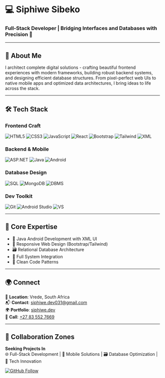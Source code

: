 # 💻 Siphiwe Sibeko  
### **Full-Stack Developer** | Bridging Interfaces and Databases with Precision 🔄

---

## 👋 About Me  
I architect complete digital solutions - crafting beautiful frontend experiences with modern frameworks, building robust backend systems, and designing efficient database structures. From pixel-perfect web UIs to native mobile apps and optimized data architectures, I bring ideas to life across the stack.

---

## 🛠 Tech Stack  

### **Frontend Craft**  
![HTML5](https://img.shields.io/badge/-HTML5-E34F26?logo=html5&logoColor=white)
![CSS3](https://img.shields.io/badge/-CSS3-1572B6?logo=css3&logoColor=white)
![JavaScript](https://img.shields.io/badge/-JavaScript-F7DF1E?logo=javascript&logoColor=black)
![React](https://img.shields.io/badge/-React-61DAFB?logo=react&logoColor=white)
![Bootstrap](https://img.shields.io/badge/-Bootstrap-7952B3?logo=bootstrap&logoColor=white)
![Tailwind](https://img.shields.io/badge/-Tailwind-06B6D4?logo=tailwindcss&logoColor=white)
![XML](https://img.shields.io/badge/-XML-FF6C37?logo=probot&logoColor=white)

### **Backend & Mobile**  
![ASP.NET](https://img.shields.io/badge/-ASP.NET-512BD4?logo=.net&logoColor=white)
![Java](https://img.shields.io/badge/-Java-007396?logo=java&logoColor=white) 
![Android](https://img.shields.io/badge/-Android-3DDC84?logo=android&logoColor=white)

### **Database Design**  
![SQL](https://img.shields.io/badge/-SQL-4479A1?logo=postgresql&logoColor=white)
![MongoDB](https://img.shields.io/badge/-MongoDB-47A248?logo=mongodb&logoColor=white)
![DBMS](https://img.shields.io/badge/-DBMS-FF6C37?logo=databricks&logoColor=white)

### **Dev Toolkit**  
![Git](https://img.shields.io/badge/-Git-F05032?logo=git&logoColor=white)
![Android Studio](https://img.shields.io/badge/-Android_Studio-3DDC84?logo=androidstudio&logoColor=white)
![VS](https://img.shields.io/badge/-VS-5C2D91?logo=visualstudio&logoColor=white)

---

## 🌟 Core Expertise
- 📱 Java Android Development with XML UI
- 🎨 Responsive Web Design (Bootstrap/Tailwind)
- 🗃️ Relational Database Architecture
- 🔄 Full System Integration
- 🧩 Clean Code Patterns

---

## 🌍 Connect  
📍 **Location**: Vrede, South Africa  
📬 **Contact**: [siphiwe.dev031@gmail.com](mailto:siphiwe.dev031@gmail.com)  
🌍 **Portfolio**: [siphiwe.dev](https://sibeko-siphiwe.github.io/)  
📱 **Call**: [+27 83 552 7669](tel:+27835527669)  

---

## 🤝 Collaboration Zones  
**Seeking Projects In**  
🌐 Full-Stack Development | 📱 Mobile Solutions | 🗃️ Database Optimization | 🎯 Tech Innovation  

[![GitHub Follow](https://img.shields.io/github/followers/sibeko-siphiwe?label=Connect%20for%20Code%20Magic&style=for-the-badge&color=blueviolet)](https://github.com/sibeko-siphiwe)
